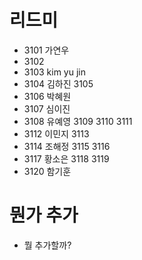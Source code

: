 # 리드미
- 3101 가연우
- 3102 
- 3103 kim yu jin
- 3104 김하진
3105
- 3106 박혜원
- 3107 심이진
- 3108 유예영
3109
3110
3111 
- 3112 이민지
3113 
- 3114 조해정 
3115 
3116 
- 3117 황소은
3118 
3119 
- 3120 함기훈

# 뭔가 추가
- 뭘 추가할까?
